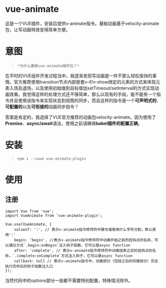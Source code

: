 # vue-animate

这是一个VUE插件，安装后提供v-animate指令。基础动画基于velocity-animate包，让写动画特效变得简单方便。


# 意图

>`*为什么要做vue-animate插件包？*`

在平时的VUE组件开发过程当中，我逐渐发现写动画是一件不那么轻松愉快的事情。官方推荐使用transition节点内部嵌套v-if/v-show绑定的元素的方式来体现元素入场及退场，以及使用初始值到目标值加setTimeout/setInterval的方式实现动画效果。我觉得这样的处理方式还不够简单，那么以现有的手段，能不能有一个指令并且使用该指令来实现状态到视图的同步，而且这样的指令是一个**可声明式的**、**可配置的**以及**可衔接的**动画同步指令？

答案是肯定的，我选择了VUE官方推荐的动画包velocity-animate。因为使用了**Promise**、**async/await**语法，使用之前请确保**babel插件的配置正确**。


# 安装

>`npm i --save vue-animate-plugin`


# 使用

## 注册

    import Vue from 'vue';
    import VueAnimate from 'vue-animate-plugin';
    
    Vue.use(VueAnimate, {
        valueof: ':', // 表示v-animate指令修饰符中键与值使用什么字符分割，默认使用':'
        begin: 'begin', //表示v-animate指令修饰符中动画开始之前的挂钩点的名称，可以通过方式`.begin:onBegin`注入钩子函数，它可以是async function
        after: 'complete', // 表示v-animate指令修饰符中动画结束之后的挂钩点的名称，`.complete:onComplete`方式注入钩子，它可以是async function
        callback: null // 表示v-animate指令中，动画部分（包括之后的衔接部分）完全执行完毕后的钩子函数注入口
    });

当然代码中的options部分一般都不需要特别配置，特殊情况除外。
